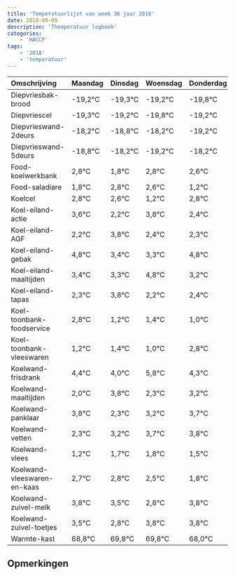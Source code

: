 ```yaml
---
title: 'Temperatuurlijst van week 36 jaar 2018'
date: 2018-09-09
description: 'Themperatuur logboek'
categories:
    - 'HACCP'
tags:
    - '2018'
    - 'temperatuur'
---
```

|Omschrijving|Maandag|Dinsdag|Woensdag|Donderdag|Vrijdag|Zaterdag|Zondag|
|:---|:---|:---|:---|:---|:---|:---|:---|
|Diepvriesbak-brood|-19,2°C|-19,3°C|-19,2°C|-19,8°C|-19,2°C|-20,2°C|-19,2°C|
|Diepvriescel|-19,3°C|-19,2°C|-19,8°C|-19,2°C|-20,2°C|-19,2°C|-19,4°C|
|Diepvrieswand-2deurs|-18,2°C|-18,8°C|-18,2°C|-19,2°C|-18,2°C|-18,4°C|-19,8°C|
|Diepvrieswand-5deurs|-18,8°C|-18,2°C|-19,2°C|-18,2°C|-18,4°C|-19,8°C|-18,2°C|
|Food-koelwerkbank|2,8°C|1,8°C|2,8°C|2,6°C|1,2°C|2,8°C|1,4°C|
|Food-saladiare|1,8°C|2,8°C|2,6°C|1,2°C|2,8°C|1,4°C|1,3°C|
|Koelcel|2,8°C|2,6°C|1,2°C|2,8°C|1,4°C|1,3°C|2,8°C|
|Koel-eiland-actie|3,6°C|2,2°C|3,8°C|2,4°C|2,3°C|3,8°C|2,2°C|
|Koel-eiland-AGF|2,2°C|3,8°C|2,4°C|2,3°C|3,8°C|2,2°C|2,4°C|
|Koel-eiland-gebak|4,8°C|3,4°C|3,3°C|4,8°C|3,2°C|3,4°C|3,0°C|
|Koel-eiland-maaltijden|3,4°C|3,3°C|4,8°C|3,2°C|3,4°C|3,0°C|4,8°C|
|Koel-eiland-tapas|2,3°C|3,8°C|2,2°C|2,4°C|2,0°C|3,8°C|2,3°C|
|Koel-toonbank-foodservice|2,8°C|1,2°C|1,4°C|1,0°C|2,8°C|1,3°C|2,2°C|
|Koel-toonbank-vleeswaren|1,2°C|1,4°C|1,0°C|2,8°C|1,3°C|2,2°C|2,7°C|
|Koelwand-frisdrank|4,4°C|4,0°C|5,8°C|4,3°C|5,2°C|5,7°C|5,8°C|
|Koelwand-maaltijden|2,0°C|3,8°C|2,3°C|3,2°C|3,7°C|3,8°C|3,5°C|
|Koelwand-panklaar|3,8°C|2,3°C|3,2°C|3,7°C|3,8°C|3,5°C|2,8°C|
|Koelwand-vetten|2,3°C|3,2°C|3,7°C|3,8°C|3,5°C|2,8°C|3,8°C|
|Koelwand-vlees|1,2°C|1,7°C|1,8°C|1,5°C|0,8°C|1,8°C|1,8°C|
|Koelwand-vleeswaren-en-kaas|2,7°C|2,8°C|2,5°C|1,8°C|2,8°C|2,8°C|1,0°C|
|Koelwand-zuivel-melk|3,8°C|3,5°C|2,8°C|3,8°C|3,8°C|2,0°C|3,6°C|
|Koelwand-zuivel-toetjes|3,5°C|2,8°C|3,8°C|3,8°C|2,0°C|3,6°C|3,2°C|
|Warmte-kast|68,8°C|69,8°C|69,8°C|68,0°C|69,6°C|69,2°C|68,2°C|

## Opmerkingen


